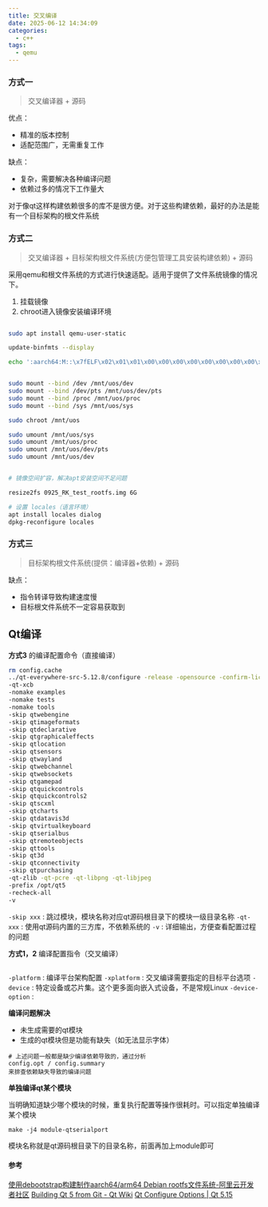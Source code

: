 ```yaml
---
title: 交叉编译
date: 2025-06-12 14:34:09
categories:
  - c++
tags:
  - qemu
---
```



### 方式一

> 交叉编译器 + 源码

优点：
- 精准的版本控制
- 适配范围广，无需重复工作

缺点：
- 复杂，需要解决各种编译问题
- 依赖过多的情况下工作量大

对于像qt这样构建依赖很多的库不是很方便。对于这些构建依赖，最好的办法是能有一个目标架构的根文件系统

### 方式二

> 交叉编译器 + 目标架构根文件系统(方便包管理工具安装构建依赖) + 源码

采用qemu和根文件系统的方式进行快速适配。适用于提供了文件系统镜像的情况下。

1. 挂载镜像
2. chroot进入镜像安装编译环境

```bash

sudo apt install qemu-user-static

update-binfmts --display

echo ':aarch64:M::\x7fELF\x02\x01\x01\x00\x00\x00\x00\x00\x00\x00\x00\x00\x02\x00\xb7\x00:\xff\xff\xff\xff\xff\xff\xff\x00\xff\xff\xff\xff\xff\xff\xff\xff\xfe\xff\xff\xff:/usr/bin/qemu-aarch64-static:' | sudo tee /proc/sys/fs/binfmt_misc/register


sudo mount --bind /dev /mnt/uos/dev
sudo mount --bind /dev/pts /mnt/uos/dev/pts
sudo mount --bind /proc /mnt/uos/proc
sudo mount --bind /sys /mnt/uos/sys

sudo chroot /mnt/uos

sudo umount /mnt/uos/sys
sudo umount /mnt/uos/proc
sudo umount /mnt/uos/dev/pts
sudo umount /mnt/uos/dev


# 镜像空间扩容，解决apt安装空间不足问题

resize2fs 0925_RK_test_rootfs.img 6G

# 设置 locales（语言环境）
apt install locales dialog 
dpkg-reconfigure locales

```


### 方式三

> 目标架构根文件系统(提供：编译器+依赖) + 源码

缺点：
- 指令转译导致构建速度慢
- 目标根文件系统不一定容易获取到



## Qt编译


**方式3** 的编译配置命令（直接编译）

```bash
rm config.cache
../qt-everywhere-src-5.12.8/configure -release -opensource -confirm-license 
-qt-xcb 
-nomake examples 
-nomake tests 
-nomake tools 
-skip qtwebengine 
-skip qtimageformats 
-skip qtdeclarative 
-skip qtgraphicaleffects 
-skip qtlocation 
-skip qtsensors 
-skip qtwayland 
-skip qtwebchannel 
-skip qtwebsockets 
-skip qtgamepad 
-skip qtquickcontrols 
-skip qtquickcontrols2 
-skip qtscxml 
-skip qtcharts 
-skip qtdatavis3d 
-skip qtvirtualkeyboard 
-skip qtserialbus 
-skip qtremoteobjects 
-skip qttools 
-skip qt3d 
-skip qtconnectivity 
-skip qtpurchasing 
-qt-zlib -qt-pcre -qt-libpng -qt-libjpeg 
-prefix /opt/qt5 
-recheck-all 
-v
```

`-skip xxx` : 跳过模块，模块名称对应qt源码根目录下的模块一级目录名称
`-qt-xxx` : 使用qt源码内置的三方库，不依赖系统的
`-v` : 详细输出，方便查看配置过程的问题


**方式1，2** 编译配置指令（交叉编译）

```bash

```

`-platform` : 编译平台架构配置
`-xplatform` : 交叉编译需要指定的目标平台选项
`-device` : 特定设备或芯片集。这个更多面向嵌入式设备，不是常规Linux
`-device-option` : 


**编译问题解决**

- 未生成需要的qt模块
- 生成的qt模块但是功能有缺失（如无法显示字体）


```
# 上述问题一般都是缺少编译依赖导致的，通过分析 
config.opt / config.summary 
来排查依赖缺失导致的编译问题
```


**单独编译qt某个模块** 

当明确知道缺少哪个模块的时候，重复执行配置等操作很耗时。可以指定单独编译某个模块

```
make -j4 module-qtserialport
```

模块名称就是qt源码根目录下的目录名称，前面再加上module即可







#### 参考


[使用debootstrap构建制作aarch64/arm64 Debian rootfs文件系统-阿里云开发者社区](https://developer.aliyun.com/article/1172718)
[Building Qt 5 from Git - Qt Wiki](https://wiki.qt.io/Building_Qt_5_from_Git#Getting_the_source_code)
[Qt Configure Options | Qt 5.15](https://qthub.com/static/doc/qt5/qtdoc/configure-options.html)